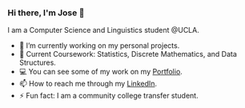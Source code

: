 ### Hi there, I'm Jose 👋

<!--![Banner](https://github.com/JoseOr1j/JoseOr1j/blob/master/Github-Banner.png)-->

I am a Computer Science and Linguistics student @UCLA.

- 🔭 I’m currently working on my personal projects.
- 🌱 Current Coursework: Statistics, Discrete Mathematics, and Data Structures. 
- 💻 You can see some of my work on my [Portfolio](joseor1j.github.io/Portfolio/).
- 📫 How to reach me through my [LinkedIn](linkedin.com/in/jose-orozco-3134a4191/).
- ⚡ Fun fact: I am a community college transfer student.

<!-- - 👯 I’m looking to collaborate on ...
- 🤔 I’m looking for help with ... -->
<!--
**JoseOr1j/JoseOr1j** is a ✨ _special_ ✨ repository because its `README.md` (this file) appears on your GitHub profile.
